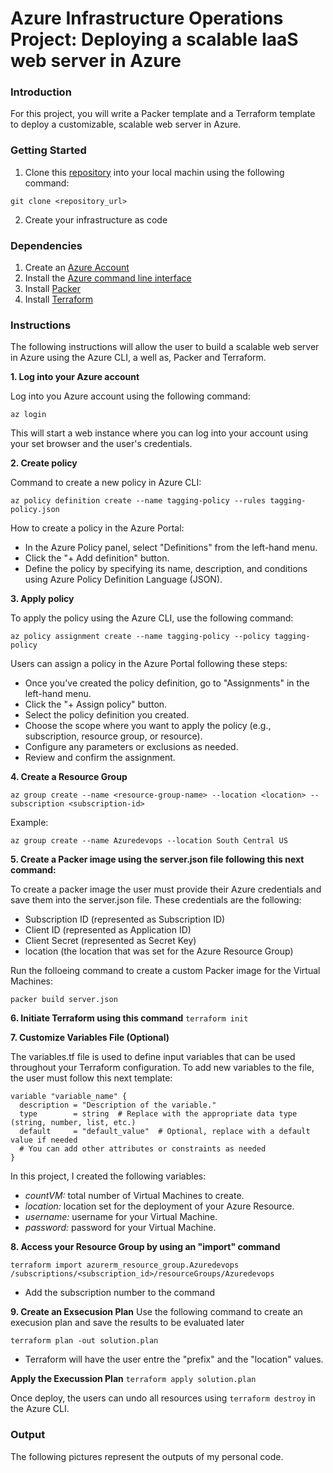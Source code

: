 # Azure Infrastructure Operations Project: Deploying a scalable IaaS web server in Azure

### Introduction
For this project, you will write a Packer template and a Terraform template to deploy a customizable, scalable web server in Azure.

### Getting Started
1. Clone this [repository](https://github.com/udacity/nd082-Azure-Cloud-DevOps-Starter-Code/tree/master/C1%20-%20Azure%20Infrastructure%20Operations/project/starter_files) into your local machin using the following command:

```git clone <repository_url>```

2. Create your infrastructure as code

### Dependencies
1. Create an [Azure Account](https://portal.azure.com) 
2. Install the [Azure command line interface](https://docs.microsoft.com/en-us/cli/azure/install-azure-cli?view=azure-cli-latest)
3. Install [Packer](https://www.packer.io/downloads)
4. Install [Terraform](https://www.terraform.io/downloads.html)

### Instructions
The following instructions will allow the user to build a scalable web server in Azure using the Azure CLI, a well as, Packer and Terraform. 

**1. Log into your Azure account**

Log into you Azure account using the following command:

```az login ```

This will start a web instance where you can log into your account using your set browser and the user's credentials.

**2.  Create policy**

Command to create a new policy in Azure CLI:

```az policy definition create --name tagging-policy --rules tagging-policy.json```

How to create a policy in the Azure Portal:
- In the Azure Policy panel, select "Definitions" from the left-hand menu.
- Click the "+ Add definition" button.
- Define the policy by specifying its name, description, and conditions using Azure Policy Definition Language (JSON).

**3. Apply policy**

To apply the policy using the Azure CLI, use the following command: 

```az policy assignment create --name tagging-policy --policy tagging-policy```

Users can assign a policy in the Azure Portal following these steps: 
- Once you've created the policy definition, go to "Assignments" in the left-hand menu.
- Click the "+ Assign policy" button.
- Select the policy definition you created.
- Choose the scope where you want to apply the policy (e.g., subscription, resource group, or resource).
- Configure any parameters or exclusions as needed.
- Review and confirm the assignment.

**4. Create a Resource Group**

```az group create --name <resource-group-name> --location <location> --subscription <subscription-id>```

Example: 

```az group create --name Azuredevops --location South Central US```


**5. Create a Packer image using the server.json file following this next command:**
   
To create a packer image the user must provide their Azure credentials and save them into the server.json file. These credentials are the following:
- Subscription ID (represented as Subscription ID)
- Client ID (represented as Application ID)
- Client Secret (represented as Secret Key)
- location (the location that was set for the Azure Resource Group)

Run the folloeing command to create a custom Packer image for the Virtual Machines:

```packer build server.json```  

**6. Initiate Terraform using this command** 
```terraform init```

**7. Customize Variables File (Optional)**

The variables.tf file is used to define input variables that can be used throughout your Terraform configuration. To add new variables to the file, the user must follow this next template:

```
variable "variable_name" {
  description = "Description of the variable."
  type        = string  # Replace with the appropriate data type (string, number, list, etc.)
  default     = "default_value"  # Optional, replace with a default value if needed
  # You can add other attributes or constraints as needed
}
```

In this project, I created the following variables:
- *countVM:* total number of Virtual Machines to create.
- *location:* location set for the deployment of your Azure Resource. 
- *username:* username for your Virtual Machine. 
- *password:* password for your Virtual Machine.

**8. Access your Resource Group by using an "import" command**

```terraform import azurerm_resource_group.Azuredevops /subscriptions/<subscription_id>/resourceGroups/Azuredevops```

- Add the subscription number to the command

**9. Create an Exsecusion Plan**
Use the following command to create an execusion plan and save the results to be evaluated later 

```terraform plan -out solution.plan```

- Terraform will have the user entre the "prefix" and the "location" values. 

**Apply the Execussion Plan**
```terraform apply solution.plan```

Once deploy, the users can undo all resources using ```terraform destroy``` in the Azure CLI.

### Output

The following pictures represent the outputs of my personal code. 



